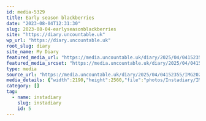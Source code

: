 ```yaml
---
id: media-5329
title: Early season blackberries
date: "2023-08-04T12:31:30"
slug: 2023-08-04-earlyseasonblackberries
site: "https://diary.uncountable.uk"
wp_url: "https://diary.uncountable.uk"
root_slug: diary
site_name: My Diary
featured_media_url: "https://media.uncountable.uk/diary/2025/04/04152355/IMG20230804133130-edited-scaled.webp"
featured_media_srcset: "https://media.uncountable.uk/diary/2025/04/04152355/IMG20230804133130-edited-257x300.webp 257w, https://media.uncountable.uk/diary/2025/04/04152355/IMG20230804133130-edited-876x1024.webp 876w, https://media.uncountable.uk/diary/2025/04/04152355/IMG20230804133130-edited-150x150.webp 150w, https://media.uncountable.uk/diary/2025/04/04152355/IMG20230804133130-edited-548x640.webp 548w, https://media.uncountable.uk/diary/2025/04/04152355/IMG20230804133130-edited-scaled.webp 2190w"
type: media
source_url: "https://media.uncountable.uk/diary/2025/04/04152355/IMG20230804133130-edited-scaled.webp"
media_details: {"width":2190,"height":2560,"file":"photos/Instadiary/IMG20230804133130-edited-scaled.webp","filesize":252800,"sizes":{"medium":{"file":"IMG20230804133130-edited-257x300.webp","width":257,"height":300,"filesize":17166,"mime_type":"image/webp","source_url":"https://media.uncountable.uk/diary/2025/04/04152355/IMG20230804133130-edited-257x300.webp"},"large":{"file":"IMG20230804133130-edited-876x1024.webp","width":876,"height":1024,"filesize":91502,"mime_type":"image/webp","source_url":"https://media.uncountable.uk/diary/2025/04/04152355/IMG20230804133130-edited-876x1024.webp"},"thumbnail":{"file":"IMG20230804133130-edited-150x150.webp","width":150,"height":150,"filesize":6716,"mime_type":"image/webp","source_url":"https://media.uncountable.uk/diary/2025/04/04152355/IMG20230804133130-edited-150x150.webp"},"mobwidth":{"file":"IMG20230804133130-edited-548x640.webp","width":548,"height":640,"filesize":51598,"mime_type":"image/webp","source_url":"https://media.uncountable.uk/diary/2025/04/04152355/IMG20230804133130-edited-548x640.webp"},"full":{"file":"IMG20230804133130-edited-scaled.webp","width":2190,"height":2560,"mime_type":"image/webp","source_url":"https://media.uncountable.uk/diary/2025/04/04152355/IMG20230804133130-edited-scaled.webp"}},"image_meta":{"aperture":"0","credit":"","camera":"","caption":"","created_timestamp":"0","copyright":"","focal_length":"0","iso":"0","shutter_speed":"0","title":"","orientation":"0","keywords":[]},"original_image":"IMG20230804133130-edited.webp"}
category: []
tag:
  - name: instadiary
    slug: instadiary
    id: 5
---
```


